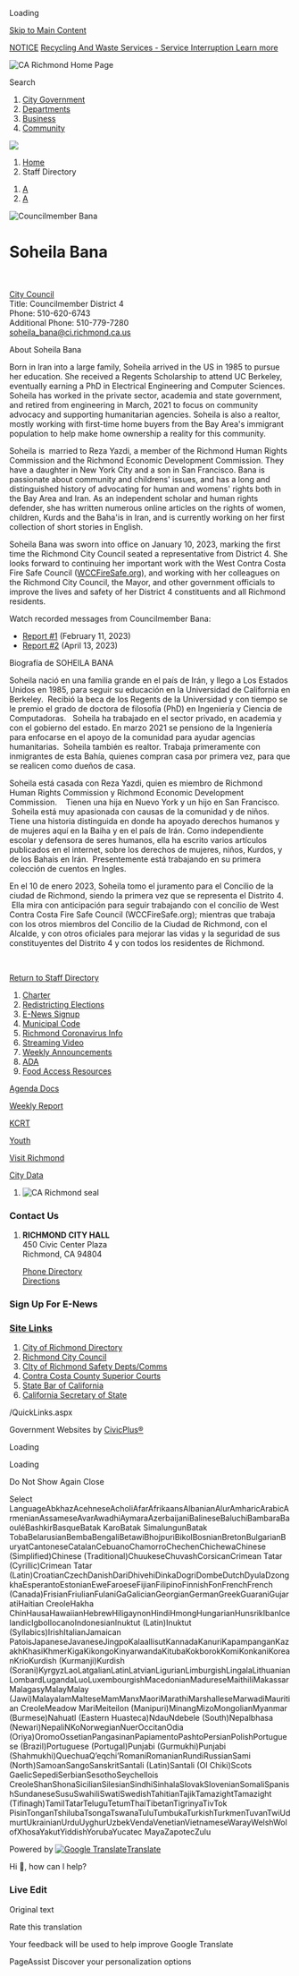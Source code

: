 Loading

[Skip to Main Content](https://www.ci.richmond.ca.us/directory.aspx?EID=2022%2F)

[NOTICE](https://www.ci.richmond.ca.us/AlertCenter.aspx) [Recycling And Waste Services - Service Interruption Learn more](https://www.ci.richmond.ca.us/CivicAlerts.aspx?AID=2451)

![CA Richmond Home Page](https://www.ci.richmond.ca.us/ImageRepository/Document?documentID=66681)

Search

1. [City Government](https://www.ci.richmond.ca.us/2013/City-Government)
2. [Departments](https://www.ci.richmond.ca.us/2014/Departments)
3. [Business](https://www.ci.richmond.ca.us/2016/Business)
4. [Community](https://www.ci.richmond.ca.us/2015/Community)

<!--THE END-->

![](https://www.ci.richmond.ca.us/ImageRepository/Document?documentID=66780)

1. [Home](https://www.ci.richmond.ca.us)
2. Staff Directory

<!--THE END-->

1. [A](https://www.ci.richmond.ca.us/directory.aspx?EID=2022 "Make text smaller")
2. [A](https://www.ci.richmond.ca.us/directory.aspx?EID=2022 "Make text bigger")

![Councilmember Bana](https://www.ci.richmond.ca.us/ImageRepository/Document?documentID=64481 "Councilmember Bana")

# Soheila Bana

 

[City Council](https://www.ci.richmond.ca.us/Directory.aspx?DID=27)  
Title: Councilmember District 4  
Phone: 510-620-6743  
Additional Phone: 510-779-7280  
[soheila\_bana@ci.richmond.ca.us](mailto:soheila_bana@ci.richmond.ca.us)

About Soheila Bana

Born in Iran into a large family, Soheila arrived in the US in 1985 to pursue her education. She received a Regents Scholarship to attend UC Berkeley, eventually earning a PhD in Electrical Engineering and Computer Sciences. Soheila has worked in the private sector, academia and state government, and retired from engineering in March, 2021 to focus on community advocacy and supporting humanitarian agencies. Soheila is also a realtor, mostly working with first-time home buyers from the Bay Area's immigrant population to help make home ownership a reality for this community.

Soheila is  married to Reza Yazdi, a member of the Richmond Human Rights Commission and the Richmond Economic Development Commission. They have a daughter in New York City and a son in San Francisco. Bana is passionate about community and childrens' issues, and has a long and distinguished history of advocating for human and womens' rights both in the Bay Area and Iran. As an independent scholar and human rights defender, she has written numerous online articles on the rights of women, children, Kurds and the Baha'is in Iran, and is currently working on her first collection of short stories in English. 

Soheila Bana was sworn into office on January 10, 2023, marking the first time the Richmond City Council seated a representative from District 4. She looks forward to continuing her important work with the West Contra Costa Fire Safe Council ([WCCFireSafe.org](https://gcc02.safelinks.protection.outlook.com/?url=https%3A%2F%2Flinkprotect.cudasvc.com%2Furl%3Fa%3Dhttps%253a%252f%252fWCCFireSafe.org%26c%3DE%2C1%2CCVi0Op7jnatHA1OrESKH7pdBFE4SJo8ZHa2DNg9n8k8FK53lh0TKW8vkS42RTQdUOwMRGuIzbYaHxriAH98AqUR3Z3E8Y6wIebRU83uHLimKP3LP5tUX%26typo%3D1%26ancr_add%3D1&data=05%7C01%7Ctrina_jackson%40ci.richmond.ca.us%7Ca252c09d8445477df72c08daf41ef463%7C8ab93658f71f4926b380e0da1d18115a%7C1%7C0%7C638090711054782765%7CUnknown%7CTWFpbGZsb3d8eyJWIjoiMC4wLjAwMDAiLCJQIjoiV2luMzIiLCJBTiI6Ik1haWwiLCJXVCI6Mn0%3D%7C3000%7C%7C%7C&sdata=D%2FeEMM%2FJSp%2B4Ydrkg01madkwBlh0HOfGIAuX5IuCq9o%3D&reserved=0)), and working with her colleagues on the Richmond City Council, the Mayor, and other government officials to improve the lives and safety of her District 4 constituents and all Richmond residents. 

Watch recorded messages from Councilmember Bana:

- [Report #1](https://www.youtube.com/watch?v=AHGj243fnHo) (February 11, 2023)
- [Report #2](https://www.youtube.com/watch?v=Bz76HO5HMvw) (April 13, 2023)

Biografía de SOHEILA BANA

Soheila nació en una familia grande en el país de Irán, y llego a Los Estados Unidos en 1985, para seguir su educación en la Universidad de California en Berkeley.  Recibió la beca de los Regents de la Universidad y con tiempo se le premio el grado de doctora de filosofía (PhD) en Ingeniería y Ciencia de Computadoras.   Soheila ha trabajado en el sector privado, en academia y con el gobierno del estado. En marzo 2021 se pensiono de la Ingeniería para enfocarse en el apoyo de la comunidad para ayudar agencias humanitarias.  Soheila también es realtor. Trabaja primeramente con inmigrantes de esta Bahía, quienes compran casa por primera vez, para que se realicen como dueños de casa.

Soheila está casada con Reza Yazdi, quien es miembro de Richmond Human Rights Commission y Richmond Economic Development Commission.    Tienen una hija en Nuevo York y un hijo en San Francisco.  Soheila está muy apasionada con causas de la comunidad y de niños. Tiene una historia distinguida en donde ha apoyado derechos humanos y de mujeres aquí en la Baiha y en el país de Irán. Como independiente escolar y defensora de seres humanos, ella ha escrito varios artículos publicados en el internet, sobre los derechos de mujeres, niños, Kurdos, y de los Bahais en Irán.  Presentemente está trabajando en su primera colección de cuentos en Ingles.

En el 10 de enero 2023, Soheila tomo el juramento para el Concilio de la ciudad de Richmond, siendo la primera vez que se representa el Distrito 4.  Ella mira con anticipación para seguir trabajando con el concilio de West Contra Costa Fire Safe Council (WCCFireSafe.org); mientras que trabaja con los otros miembros del Concilio de la Ciudad de Richmond, con el Alcalde, y con otros oficiales para mejorar las vidas y la seguridad de sus constituyentes del Distrito 4 y con todos los residentes de Richmond.

 

[Return to Staff Directory](https://www.ci.richmond.ca.us/Directory.aspx)

1. [Charter](https://www.ci.richmond.ca.us/DocumentView.aspx?DID=5129)
2. [Redistricting Elections](https://www.ci.richmond.ca.us/4099/Redistricting-Pre-2021-Census)
3. [E-News Signup](https://www.ci.richmond.ca.us/list.aspx)
4. [Municipal Code](https://library.municode.com/index.aspx?clientId=16579&stateId=5&stateName=California)
5. [Richmond Coronavirus Info](https://www.ci.richmond.ca.us/3914/Richmond-Coronavirus-Info)
6. [Streaming Video](https://www.ci.richmond.ca.us/719/Streaming-Video)
7. [Weekly Announcements](https://www.ci.richmond.ca.us/965/Weekly-Announcements)
8. [ADA](https://www.ci.richmond.ca.us/index.aspx?nid=2526)
9. [Food Access Resources](https://www.ci.richmond.ca.us/4617/Food-Access-Resources)

[Agenda Docs](https://www.ci.richmond.ca.us/151)

[Weekly Report](https://www.ci.richmond.ca.us/965/Weekly-Announcements)

[KCRT](https://www.ci.richmond.ca.us/4340/KCRT-Media)

[Youth](https://www.ci.richmond.ca.us/4518/Youth)

[Visit Richmond](https://www.ci.richmond.ca.us/4540/55670/Visit-Richmond)

[City Data](https://www.transparentrichmond.org)

1. ![CA Richmond seal](https://www.ci.richmond.ca.us/ImageRepository/Document?documentId=66704)

### Contact Us

1. **RICHMOND CITY HALL**  
   450 Civic Center Plaza  
   Richmond, CA 94804
   
   [Phone Directory](https://www.ci.richmond.ca.us/Directory.aspx)  
   [Directions](https://maps.google.com/maps?q=450%20Civic%20Center%20Plaza%2C%20Richmond%20CA&oe=utf-8&rls=org.mozilla%3Aen-US%3Aofficial&client=firefox-a&um=1&ie=UTF-8&hq=&hnear=450%20Civic%20Center%20Plaza%2C%20Richmond%2C%20CA%2094804&gl=us&daddr=450%20Civic%20Center%20Plaza%2C%20Richmond%2C%20CA%2094804&ei=uxt0S8_-KoLUNYPuockK&sa=X&oi=geocode_result&ct=directions-to&resnum=1&ved=0CAoQwwUwAA)

### Sign Up For E-News

### [Site Links](https://www.ci.richmond.ca.us/QuickLinks.aspx?CID=2%2C52%2C5)

1. [City of Richmond Directory](https://www.ci.richmond.ca.us/Directory.aspx)
2. [Richmond City Council](https://www.ci.richmond.ca.us/29/City-Council)
3. [CIty of Richmond Safety Depts/Comms](https://www.ci.richmond.ca.us/2017/Public-Safety)
4. [Contra Costa County Superior Courts](https://www.cc-courts.org)
5. [State Bar of California](https://www.calbar.ca.gov)
6. [California Secretary of State](https://www.sos.ca.gov)

/QuickLinks.aspx

Government Websites by [CivicPlus®](https://connect.civicplus.com/referral)

Loading

Loading

Do Not Show Again Close

Select LanguageAbkhazAcehneseAcholiAfarAfrikaansAlbanianAlurAmharicArabicArmenianAssameseAvarAwadhiAymaraAzerbaijaniBalineseBaluchiBambaraBaouléBashkirBasqueBatak KaroBatak SimalungunBatak TobaBelarusianBembaBengaliBetawiBhojpuriBikolBosnianBretonBulgarianBuryatCantoneseCatalanCebuanoChamorroChechenChichewaChinese (Simplified)Chinese (Traditional)ChuukeseChuvashCorsicanCrimean Tatar (Cyrillic)Crimean Tatar (Latin)CroatianCzechDanishDariDhivehiDinkaDogriDombeDutchDyulaDzongkhaEsperantoEstonianEweFaroeseFijianFilipinoFinnishFonFrenchFrench (Canada)FrisianFriulianFulaniGaGalicianGeorgianGermanGreekGuaraniGujaratiHaitian CreoleHakha ChinHausaHawaiianHebrewHiligaynonHindiHmongHungarianHunsrikIbanIcelandicIgboIlocanoIndonesianInuktut (Latin)Inuktut (Syllabics)IrishItalianJamaican PatoisJapaneseJavaneseJingpoKalaallisutKannadaKanuriKapampanganKazakhKhasiKhmerKigaKikongoKinyarwandaKitubaKokborokKomiKonkaniKoreanKrioKurdish (Kurmanji)Kurdish (Sorani)KyrgyzLaoLatgalianLatinLatvianLigurianLimburgishLingalaLithuanianLombardLugandaLuoLuxembourgishMacedonianMadureseMaithiliMakassarMalagasyMalayMalay (Jawi)MalayalamMalteseMamManxMaoriMarathiMarshalleseMarwadiMauritian CreoleMeadow MariMeiteilon (Manipuri)MinangMizoMongolianMyanmar (Burmese)Nahuatl (Eastern Huasteca)NdauNdebele (South)Nepalbhasa (Newari)NepaliNKoNorwegianNuerOccitanOdia (Oriya)OromoOssetianPangasinanPapiamentoPashtoPersianPolishPortuguese (Brazil)Portuguese (Portugal)Punjabi (Gurmukhi)Punjabi (Shahmukhi)QuechuaQʼeqchiʼRomaniRomanianRundiRussianSami (North)SamoanSangoSanskritSantali (Latin)Santali (Ol Chiki)Scots GaelicSepediSerbianSesothoSeychellois CreoleShanShonaSicilianSilesianSindhiSinhalaSlovakSlovenianSomaliSpanishSundaneseSusuSwahiliSwatiSwedishTahitianTajikTamazightTamazight (Tifinagh)TamilTatarTeluguTetumThaiTibetanTigrinyaTivTok PisinTonganTshilubaTsongaTswanaTuluTumbukaTurkishTurkmenTuvanTwiUdmurtUkrainianUrduUyghurUzbekVendaVenetianVietnameseWarayWelshWolofXhosaYakutYiddishYorubaYucatec MayaZapotecZulu

Powered by [![Google Translate](https://www.gstatic.com/images/branding/googlelogo/1x/googlelogo_color_42x16dp.png)Translate](https://translate.google.com)

Hi 👋, how can I help?

### Live Edit

Original text

Rate this translation

Your feedback will be used to help improve Google Translate

PageAssist Discover your personalization options